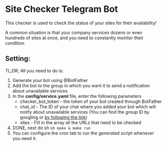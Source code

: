# Site Checker Telegram Bot

This checker is used to check the status of your sites for their availability!

A common situation is that your company services dozens or even hundreds of sites at once, and you need to constantly monitor their condition

## Setting:
TL;DR; All you need to do is:
1. Generate your bot using @BotFather
2. Add the bot to the group in which you want it to send a notification about unavailable services
3. In the **config/service.yaml** file, enter the following parameters
   * checker_bot_token - the token of your bot created through BotFather
   * chat_id - The ID of your chat where you added your bot which will notify about unavailable services (You can find the group ID by googling or [by following the link](https://docs.b2core.b2broker.com/en/how-to-get-telegram-chat-groups-and-channel-identifiers.html))
   * sites - Fill in the array all the URLs that need to be checked
4. DONE, next do sh ```sh make & make run```
5. You can configure the cron tab to run the generated script whenever you need it.